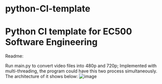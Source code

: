 # python-CI-template
Python CI template for EC500 Software Engineering
===
Readme:

Run main.py to convert video files into 480p and 720p;
Implemented with multi-threading, the program could have this two process simultaneously.
The architecture of it shows below:
![image](https://github.com/ec500-software-engineering/exercise-2-ffmpeg-WayGang/edit/master/architecture.png)
